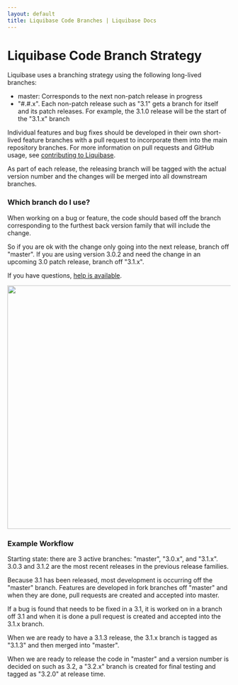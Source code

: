 ```yaml
---
layout: default
title: Liquibase Code Branches | Liquibase Docs
---
```


# Liquibase Code Branch Strategy #

Liquibase uses a branching strategy using the following long-lived branches:

* master: Corresponds to the next non-patch release in progress
* "#.#.x". Each non-patch release such as "3.1" gets a branch for itself and its patch releases. For example, the 3.1.0 release will be the start of the "3.1.x" branch

Individual features and bug fixes should be developed in their own short-lived feature branches with a pull request to incorporate them into the main repository branches.
For more information on pull requests and GitHub usage, see [contributing to Liquibase](contribute.html).

As part of each release, the releasing branch will be tagged with the actual version number and the changes will be merged into all downstream branches.

### Which branch do I use?

When working on a bug or feature, the code should based off the branch corresponding to the furthest back version family that will include the change.

So if you are ok with the change only going into the next release, branch off "master". If you are using version 3.0.2 and need the change in an upcoming 3.0 patch release, branch off "3.1.x".

If you have questions, [help is available](../community/index.html).

<img src="../custom_images/branches.png" width="550">

### Example Workflow

Starting state: there are 3 active branches: "master", "3.0.x", and "3.1.x". 3.0.3 and 3.1.2 are the most recent releases in the previous release families.

Because 3.1 has been released, most development is occurring off the "master" branch. Features are developed in fork branches off "master" and when they are done, pull requests are created and accepted into master.

If a bug is found that needs to be fixed in a 3.1, it is worked on in a branch off 3.1 and when it is done a pull request is created and accepted into the 3.1.x branch.

When we are ready to have a 3.1.3 release, the 3.1.x branch is tagged as "3.1.3" and then merged into "master".

When we are ready to release the code in "master" and a version number is decided on such as 3.2, a "3.2.x" branch is created for final testing and tagged as "3.2.0" at release time.

